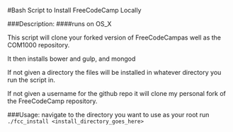 #Bash Script to Install FreeCodeCamp Locally

###Description:
####runs on OS_X

This script will clone your forked version of FreeCodeCampas well as the COM1000 repository.

It then installs bower and gulp, and mongod

If not given a directory the files will be installed in whatever directory you run the script in.

If not given a username for the github repo it will clone my personal fork of the FreeCodeCamp repository.

###Usage:
navigate to the directory you want to use as your root
run `./fcc_install <install_directory_goes_here>`
